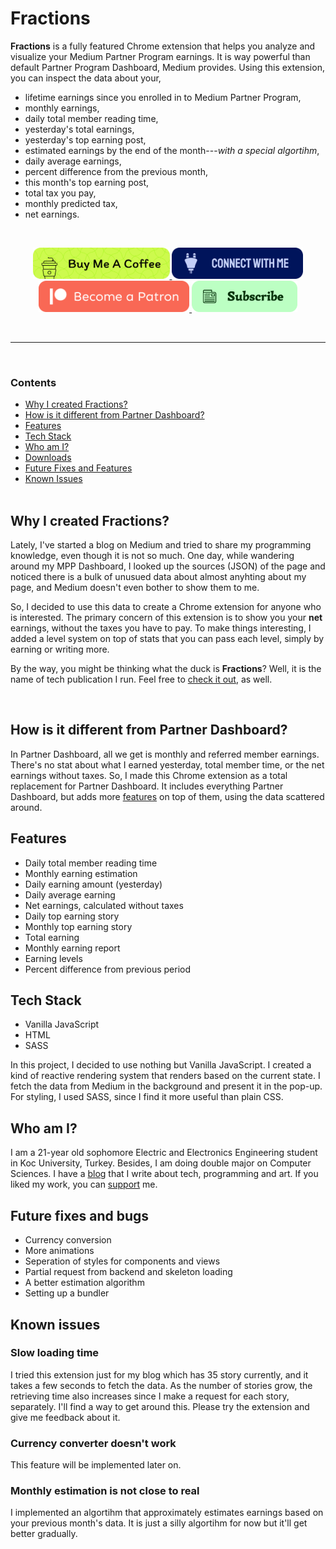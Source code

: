 # Fractions

**Fractions** is a fully featured Chrome extension that helps you analyze and visualize your Medium Partner Program earnings. It is way powerful than default Partner Program Dashboard, Medium provides. Using this extension, you can inspect the data about your,

- lifetime earnings since you enrolled in to Medium Partner Program,
- monthly earnings,
- daily total member reading time,
- yesterday's total earnings,
- yesterday's top earning post,
- estimated earnings by the end of the month---_with a special algortihm_,
- daily average earnings,
- percent difference from the previous month,
- this month's top earning post,
- total tax you pay,
- monthly predicted tax,
- net earnings.

<br/>

<p align="center">
	<a href="https://ko-fi.com/candurmuss" >
		<img src="docs/kofi.svg" height="50">
	</a>
	<a href="https://candurmuss.bio.link/" >
		<img src="docs/biolink.svg" height="50">
	</a>
	<a href="https://www.patreon.com/candurmuss" >
		<img src="docs/patreon.svg" height="50">
	</a>
	<a href="https://mailchi.mp/a45f8fb96cc9/subscribe" >
		<img src="docs/mail.svg" height="50">
	</a>
</p>

<br/>

---

<br/>

### Contents

- [Why I created Fractions?](#why-i-created-fractions)
- [How is it different from Partner Dashboard?](#how-is-it-different-from-partner-dashboard)
- [Features](#features)
- [Tech Stack](#tech-stack)
- [Who am I?](#who-am-i)
- [Downloads](#)
- [Future Fixes and Features](#)
- [Known Issues](#)  
  <br />

## Why I created Fractions?

Lately, I've started a blog on Medium and tried to share my programming knowledge, even though it is not so much. One day, while wandering around my MPP Dashboard, I looked up the sources (JSON) of the page and noticed there is a bulk of unusued data about almost anyhting about my page, and Medium doesn't even bother to show them to me.

So, I decided to use this data to create a Chrome extension for anyone who is interested. The primary concern of this extension is to show you your **net** earnings, without the taxes you have to pay. To make things interesting, I added a level system on top of stats that you can pass each level, simply by earning or writing more.

By the way, you might be thinking what the duck is **Fractions**? Well, it is the name of tech publication I run. Feel free to [check it out](https://medium.com/fractions), as well.

<br/>

## How is it different from Partner Dashboard?

In Partner Dashboard, all we get is monthly and referred member earnings. There's no stat about what I earned yesterday, total member time, or the net earnings without taxes. So, I made this Chrome extension as a total replacement for Partner Dashboard. It includes everything Partner Dashboard, but adds more [features](#) on top of them, using the data scattered around.

## Features

- Daily total member reading time
- Monthly earning estimation
- Daily earning amount (yesterday)
- Daily average earning
- Net earnings, calculated without taxes
- Daily top earning story
- Monthly top earning story
- Total earning
- Monthly earning report
- Earning levels
- Percent difference from previous period

## Tech Stack

- Vanilla JavaScript
- HTML
- SASS

In this project, I decided to use nothing but Vanilla JavaScript. I created a kind of reactive rendering system that renders based on the current state. I fetch the data from Medium in the background and present it in the pop-up. For styling, I used SASS, since I find it more useful than plain CSS.

## Who am I?

I am a 21-year old sophomore Electric and Electronics Engineering student in Koc University, Turkey. Besides, I am doing double major on Computer Sciences. I have a [blog](https://candurmuss.medium.com/) that I write about tech, programming and art. If you liked my work, you can [support](https://ko-fi.com/candurmuss) me.

## Future fixes and bugs

- Currency conversion
- More animations
- Seperation of styles for components and views
- Partial request from backend and skeleton loading
- A better estimation algorithm
- Setting up a bundler

## **Known issues**

### **Slow loading time**

I tried this extension just for my blog which has 35 story currently, and it takes a few seconds to fetch the data. As the number of stories grow, the retrieving time also increases since I make a request for each story, separately. I'll find a way to get around this. Please try the extension and give me feedback about it.

### **Currency converter doesn't work**

This feature will be implemented later on.

### **Monthly estimation is not close to real**

I implemented an algortihm that approximately estimates earnings based on your previous month's data. It is just a silly algortihm for now but it'll get better gradually.
